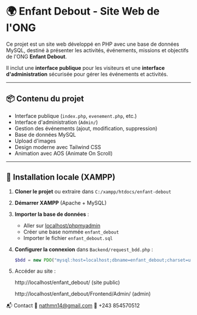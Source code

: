 # 🌍 Enfant Debout - Site Web de l'ONG

Ce projet est un site web développé en PHP avec une base de données MySQL, destiné à présenter les activités, événements, missions et objectifs de l'ONG **Enfant Debout**.

Il inclut une **interface publique** pour les visiteurs et une **interface d'administration** sécurisée pour gérer les événements et activités.

---

## 📦 Contenu du projet

- Interface publique (`index.php`, `evenement.php`, etc.)
- Interface d'administration (`Admin/`)
- Gestion des événements (ajout, modification, suppression)
- Base de données MySQL
- Upload d'images
- Design moderne avec Tailwind CSS
- Animation avec AOS (Animate On Scroll)

---

## 🔧 Installation locale (XAMPP)

1. **Cloner le projet** ou extraire dans `C:/xampp/htdocs/enfant-debout`
2. **Démarrer XAMPP** (Apache + MySQL)
3. **Importer la base de données** :
   - Aller sur [localhost/phpmyadmin](http://localhost/phpmyadmin)
   - Créer une base nommée `enfant_debout`
   - Importer le fichier `enfant_debout.sql`
4. **Configurer la connexion** dans `Backend/request_bdd.php` :

   ```php
   $bdd = new PDO("mysql:host=localhost;dbname=enfant_debout;charset=utf8", "root", "");


5. Accéder au site :

    http://localhost/enfant_debout/ (site public)
    
    http://localhost/enfant_debout/Frontend/Admin/ (admin)



📬 Contact
📧 nathmn14@gmail.com
📱 +243 854570512

